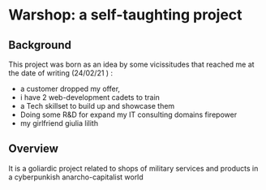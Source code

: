 # Warshop: a self-taughting project

## Background
This project was born as an idea by some vicissitudes that reached me at the date of writing (24/02/21 ) : <br> 
- a customer dropped my offer, 
- i have 2 web-development cadets to train 
- a Tech skillset to build up and showcase them
- Doing some R&D for expand my IT consulting domains firepower
- my girlfriend giulia lilith  

## Overview
It is a goliardic project related to shops of military services and products in a cyberpunkish anarcho-capitalist world

